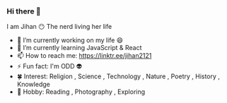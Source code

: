 ### Hi there 👋

I am Jihan :no_mouth:
The nerd living her life 

- 🔭 I’m currently working on my life :smile:
- 🌱 I’m currently learning JavaScript & React 
- 📫 How to reach me: https://linktr.ee/jihan2121
- ⚡ Fun fact: I'm ODD :alien:
- :four_leaf_clover: Interest: Religion , Science , Technology , Nature , Poetry , History , Knowledge
- :maple_leaf: Hobby: Reading , Photography , Exploring 
